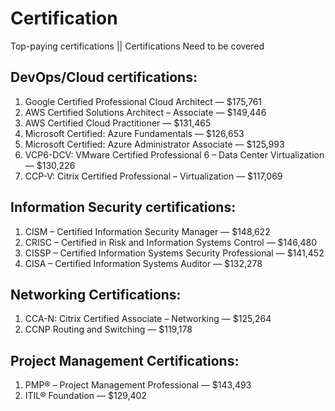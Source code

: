 # Certification
Top-paying certifications || Certifications Need to be covered

## DevOps/Cloud certifications:

1. Google Certified Professional Cloud Architect — $175,761
2. AWS Certified Solutions Architect – Associate — $149,446
3. AWS Certified Cloud Practitioner — $131,465
4. Microsoft Certified: Azure Fundamentals — $126,653
5. Microsoft Certified: Azure Administrator Associate — $125,993
6. VCP6-DCV: VMware Certified Professional 6 – Data Center Virtualization — $130,226
7. CCP-V: Citrix Certified Professional – Virtualization — $117,069

## Information Security certifications:

1. CISM – Certified Information Security Manager — $148,622
2. CRISC – Certified in Risk and Information Systems Control — $146,480
3. CISSP – Certified Information Systems Security Professional — $141,452
4. CISA – Certified Information Systems Auditor — $132,278

## Networking Certifications:

1. CCA-N: Citrix Certified Associate – Networking — $125,264
2. CCNP Routing and Switching — $119,178

## Project Management Certifications:

1. PMP® – Project Management Professional — $143,493
2. ITIL® Foundation — $129,402


